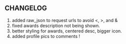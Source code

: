 ## CHANGELOG

1. added raw_json to request urls to avoid &lt;, &gt;, and &amp;
2. fixed awards description not being shown.
3. better styling for awards, centered desc, bigger icon.
4. added profile pics to comments !
